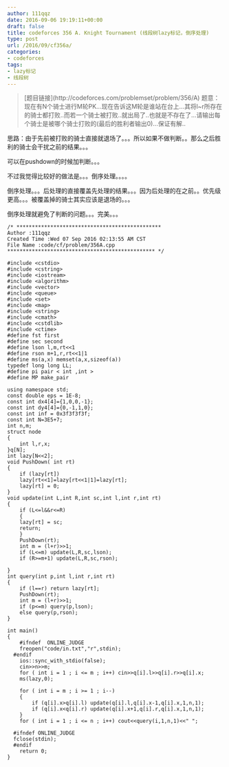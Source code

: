 ```yaml
---
author: 111qqz
date: 2016-09-06 19:19:11+00:00
draft: false
title: codeforces 356 A. Knight Tournament (线段树lazy标记，倒序处理)
type: post
url: /2016/09/cf356a/
categories:
- codeforces
tags:
- lazy标记
- 线段树
---
```


<blockquote>[题目链接](http://codeforces.com/problemset/problem/356/A)
题意：现在有N个骑士进行M轮PK...现在告诉这M轮是谁站在台上...其将l~r所存在的骑士都打败..而若一个骑士被打败..就出局了..也就是不存在了...请输出每个骑士是被哪个骑士打败的(最后的胜利者输出0)...保证有解..</blockquote>


思路：由于先前被打败的骑士直接就退场了。。。所以如果不做判断。。那么之后胜利的骑士会干扰之前的结果。。。

可以在pushdown的时候加判断。。。

不过我觉得比较好的做法是。。。倒序处理。。。。

倒序处理。。。后处理的直接覆盖先处理的结果。。。因为后处理的在之前。。优先级更高。。。被覆盖掉的骑士其实应该是退场的。。。

倒序处理就避免了判断的问题。。。完美。。。

    
    /* ***********************************************
    Author :111qqz
    Created Time :Wed 07 Sep 2016 02:13:55 AM CST
    File Name :code/cf/problem/356A.cpp
    ************************************************ */
    
    #include <cstdio>
    #include <cstring>
    #include <iostream>
    #include <algorithm>
    #include <vector>
    #include <queue>
    #include <set>
    #include <map>
    #include <string>
    #include <cmath>
    #include <cstdlib>
    #include <ctime>
    #define fst first
    #define sec second
    #define lson l,m,rt<<1
    #define rson m+1,r,rt<<1|1
    #define ms(a,x) memset(a,x,sizeof(a))
    typedef long long LL;
    #define pi pair < int ,int >
    #define MP make_pair
    
    using namespace std;
    const double eps = 1E-8;
    const int dx4[4]={1,0,0,-1};
    const int dy4[4]={0,-1,1,0};
    const int inf = 0x3f3f3f3f;
    const int N=3E5+7;
    int n,m;
    struct node
    {
        int l,r,x;
    }q[N];
    int lazy[N<<2];
    void PushDown( int rt)
    {
        if (lazy[rt])
    	lazy[rt<<1]=lazy[rt<<1|1]=lazy[rt];
        lazy[rt] = 0;
    }
    void update(int L,int R,int sc,int l,int r,int rt)
    {
        if (L<=l&&r<=R)
        {
    	lazy[rt] = sc;
    	return;
        }
        PushDown(rt);
        int m = (l+r)>>1;
        if (L<=m) update(L,R,sc,lson);
        if (R>=m+1) update(L,R,sc,rson);
    
    }
    int query(int p,int l,int r,int rt)
    {
        if (l==r) return lazy[rt];
        PushDown(rt);
        int m = (l+r)>>1;
        if (p<=m) query(p,lson);
        else query(p,rson);
    }
    
    int main()
    {
    	#ifndef  ONLINE_JUDGE 
    	freopen("code/in.txt","r",stdin);
      #endif
    	ios::sync_with_stdio(false);
    	cin>>n>>m;
    	for ( int i = 1 ; i <= m ; i++) cin>>q[i].l>>q[i].r>>q[i].x;
    	ms(lazy,0);
    
    	for ( int i = m ; i >= 1 ; i--)
    	{
    	    if (q[i].x>q[i].l) update(q[i].l,q[i].x-1,q[i].x,1,n,1);
    	    if (q[i].x<q[i].r) update(q[i].x+1,q[i].r,q[i].x,1,n,1);
    	}
    	for ( int i = 1 ; i <= n ; i++) cout<<query(i,1,n,1)<<" ";
    
      #ifndef ONLINE_JUDGE  
      fclose(stdin);
      #endif
        return 0;
    }
    







